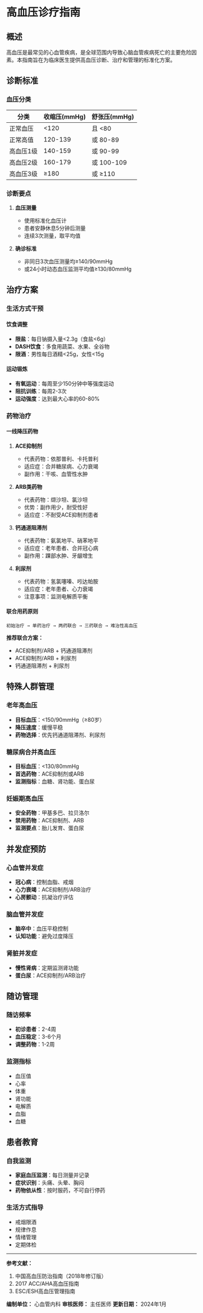 # 高血压诊疗指南

## 概述

高血压是最常见的心血管疾病，是全球范围内导致心脑血管疾病死亡的主要危险因素。本指南旨在为临床医生提供高血压诊断、治疗和管理的标准化方案。

## 诊断标准

### 血压分类

| 分类 | 收缩压(mmHg) | 舒张压(mmHg) |
|------|-------------|-------------|
| 正常血压 | <120 | 且 <80 |
| 正常高值 | 120-139 | 或 80-89 |
| 高血压1级 | 140-159 | 或 90-99 |
| 高血压2级 | 160-179 | 或 100-109 |
| 高血压3级 | ≥180 | 或 ≥110 |

### 诊断要点

1. **血压测量**
   - 使用标准化血压计
   - 患者安静休息5分钟后测量
   - 连续3次测量，取平均值

2. **确诊标准**
   - 非同日3次血压测量均≥140/90mmHg
   - 或24小时动态血压监测平均值≥130/80mmHg

## 治疗方案

### 生活方式干预

#### 饮食调整
- **限盐**：每日钠摄入量<2.3g（食盐<6g）
- **DASH饮食**：多食用蔬菜、水果、全谷物
- **限酒**：男性每日酒精<25g，女性<15g

#### 运动锻炼
- **有氧运动**：每周至少150分钟中等强度运动
- **阻抗训练**：每周2-3次
- **运动强度**：达到最大心率的60-80%

### 药物治疗

#### 一线降压药物

1. **ACE抑制剂**
   - 代表药物：依那普利、卡托普利
   - 适应症：合并糖尿病、心力衰竭
   - 副作用：干咳、血管性水肿

2. **ARB类药物**
   - 代表药物：缬沙坦、氯沙坦
   - 优势：副作用少，耐受性好
   - 适应症：不耐受ACE抑制剂患者

3. **钙通道阻滞剂**
   - 代表药物：氨氯地平、硝苯地平
   - 适应症：老年患者、合并冠心病
   - 副作用：踝部水肿、牙龈增生

4. **利尿剂**
   - 代表药物：氢氯噻嗪、吲达帕胺
   - 适应症：老年患者、心力衰竭
   - 注意事项：监测电解质平衡

#### 联合用药原则

```
初始治疗 → 单药治疗 → 两药联合 → 三药联合 → 难治性高血压
```

**推荐联合方案：**
- ACE抑制剂/ARB + 钙通道阻滞剂
- ACE抑制剂/ARB + 利尿剂
- 钙通道阻滞剂 + 利尿剂

## 特殊人群管理

### 老年高血压
- **目标血压**：<150/90mmHg（≥80岁）
- **降压速度**：缓慢平稳
- **药物选择**：优先钙通道阻滞剂、利尿剂

### 糖尿病合并高血压
- **目标血压**：<130/80mmHg
- **首选药物**：ACE抑制剂或ARB
- **监测指标**：血糖、肾功能、蛋白尿

### 妊娠期高血压
- **安全药物**：甲基多巴、拉贝洛尔
- **禁用药物**：ACE抑制剂、ARB
- **监测要点**：胎儿发育、蛋白尿

## 并发症预防

### 心血管并发症
- **冠心病**：控制血脂、戒烟
- **心力衰竭**：ACE抑制剂/ARB治疗
- **心房颤动**：抗凝治疗评估

### 脑血管并发症
- **脑卒中**：血压平稳控制
- **认知功能**：避免过度降压

### 肾脏并发症
- **慢性肾病**：定期监测肾功能
- **蛋白尿**：ACE抑制剂/ARB治疗

## 随访管理

### 随访频率
- **初诊患者**：2-4周
- **血压稳定**：3-6个月
- **调整药物**：1-2周

### 监测指标
- 血压值
- 心率
- 体重
- 肾功能
- 电解质
- 血脂
- 血糖

## 患者教育

### 自我监测
- **家庭血压监测**：每日测量并记录
- **症状识别**：头痛、头晕、胸闷
- **药物依从性**：按时服药，不可自行停药

### 生活方式指导
- 戒烟限酒
- 规律作息
- 情绪管理
- 定期体检

---

**参考文献：**
1. 中国高血压防治指南（2018年修订版）
2. 2017 ACC/AHA高血压指南
3. ESC/ESH高血压管理指南

**编制单位：** 心血管内科
**审核医师：** 主任医师
**更新日期：** 2024年1月